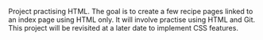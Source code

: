 Project practising HTML. 
The goal is to create a few recipe pages linked to an index page using HTML only. It will involve practise using HTML and Git. This project will be revisited at a later date to implement CSS features.